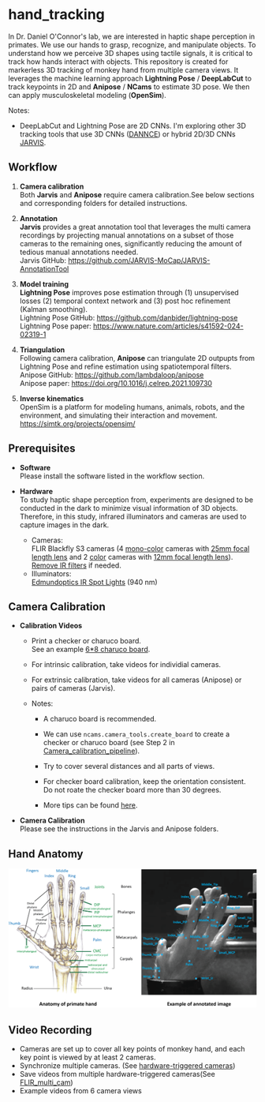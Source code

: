 # hand_tracking
In Dr. Daniel O'Connor's lab, we are interested in haptic shape perception in primates. We use our hands to grasp, recognize, and manipulate objects. To understand how we perceive 3D shapes using tactile signals, it is critical to track how hands interact with objects. This repository is created for markerless 3D tracking of monkey hand from multiple camera views. It leverages the machine learning approach **Lightning Pose** / **DeepLabCut** to track keypoints in 2D and **Anipose** / **NCams** to estimate 3D pose. We then can apply musculoskeletal modeling (**OpenSim**). 


Notes:
- DeepLabCut and Lightning Pose are 2D CNNs. I'm exploring other 3D tracking tools that use 3D CNNs ([DANNCE](https://github.com/spoonsso/dannce)) or hybrid 2D/3D CNNs [JARVIS](https://github.com/JARVIS-MoCap/JARVIS-HybridNet). 

 
## Workflow
1. **Camera calibration** \
Both **Jarvis** and **Anipose** require camera calibration.See below sections and corresponding folders for detailed instructions. 

2. **Annotation** \
**Jarvis** provides a great annotation tool that leverages the multi camera recordings by projecting manual annotations on a subset of those cameras to the remaining ones, significantly reducing the amount of tedious manual annotations needed. \
Jarvis GitHub: https://github.com/JARVIS-MoCap/JARVIS-AnnotationTool

3. **Model training** \
**Lightning Pose** improves pose estimation through (1) unsupervised losses (2) temporal context network and (3) post hoc refinement (Kalman smoothing). \
Lightning Pose GitHub: https://github.com/danbider/lightning-pose \
Lightning Pose paper: https://www.nature.com/articles/s41592-024-02319-1

4. **Triangulation** \
Following camera calibration, **Anipose** can triangulate 2D outpupts from Lightning Pose and refine estimation using spatiotemporal filters. \
Anipose GitHub: https://github.com/lambdaloop/anipose \
Anipose paper: https://doi.org/10.1016/j.celrep.2021.109730

5. **Inverse kinematics** \
OpenSim is a platform for modeling humans, animals, robots, and the environment, and simulating their interaction and movement.   https://simtk.org/projects/opensim/



## Prerequisites
- **Software** \
  Please install the software listed in the workflow section.

- **Hardware**\
To study haptic shape perception from, experiments are designed to be conducted in the dark to minimize visual information of 3D objects. Therefore, in this study, infrared illuminators and cameras are used to capture images in the dark. 
  - Cameras:\
    FLIR Blackfly S3 cameras (4 [mono-color](https://www.edmundoptics.com/p/bfs-u3-23s3m-c-usb3-blackflyreg-s-monochrome-camera/41346/#) cameras with [25mm focal length lens](https://www.edmundoptics.com/p/25mm-uc-series-fixed-focal-length-lens/2971/) and 2 [color](https://www.edmundoptics.com/p/bfs-u3-23s3c-c-usb3-blackflyreg-s-color-camera/41347/) cameras with [12mm focal length lens](https://www.edmundoptics.com/p/12mm-uc-series-fixed-focal-length-lens/2969/)).\
    [Remove IR filters](https://www.flir.com/support-center/iis/machine-vision/knowledge-base/removing-the-ir-filter-from-a-color-camera/ ) if needed.
  - Illuminators:\
    [Edmundoptics IR Spot Lights](https://www.edmundoptics.com/f/advanced-illumination-long-working-distance-high-intensity-spot-lights/39791/) (940 nm)
  
## Camera Calibration
- **Calibration Videos**
  - Print a checker or charuco board. \
  See an example [6*8 charuco board](NCams/charuco_board_6x8.pdf).

  - For intrinsic calibration, take videos for individial cameras. 
  - For extrinsic calibration, take videos for all cameras (Anipose) or pairs of cameras (Jarvis).
  - Notes:
    - A charuco board is recommended. 
    - We can use `ncams.camera_tools.create_board` to create a checker or charuco board (see Step 2 in [Camera_calibration_pipeline](NCams/Camera_calibration_pipeline.ipynb)).
  
    - Try to cover several distances and all parts of views.
    - For checker board calibration, keep the orientation consistent. Do not roate the checker board more than 30 degrees.
    - More tips can be found [here](https://deeplabcut.github.io/DeepLabCut/docs/Overviewof3D.html). 

- **Camera Calibration**
\
Please see the instructions in the Jarvis and Anipose folders.

## Hand Anatomy 
<img src="examples/Hand_annotation_example.png" width="800"> 

## Video Recording
  - Cameras are set up to cover all key points of monkey hand, and each key point is viewed by at least 2 cameras.
  - Synchronize multiple cameras. (See [hardware-triggered cameras](https://github.com/williamsnider/nidaq))
  - Save videos from multiple hardware-triggered cameras(See [FLIR_multi_cam](https://github.com/williamsnider/FLIR_multi_cam))
  - Example videos from 6 camera views 

  
  
  

